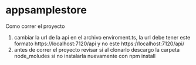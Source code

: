 # appsamplestore

Como correr el proyecto

1. cambiar la url de la api en el archivo enviroment.ts, la url debe tener este formato https://localhost:7120/api y no este https://localhost:7120/api/
2. antes de correr el proyecto revisar si al clonarlo descargo la carpeta node_moludes si no instalarla nuevamente con npm install